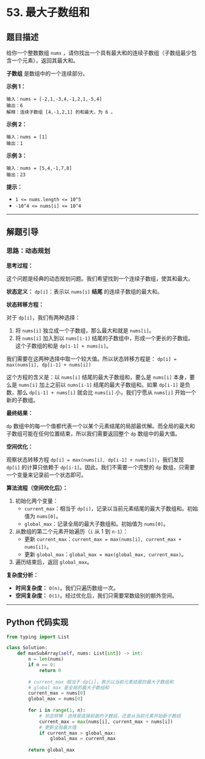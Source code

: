 # 53. 最大子数组和

## 题目描述

给你一个整数数组 `nums` ，请你找出一个具有最大和的连续子数组（子数组最少包含一个元素），返回其最大和。

**子数组** 是数组中的一个连续部分。

**示例 1：**

```
输入：nums = [-2,1,-3,4,-1,2,1,-5,4]
输出：6
解释：连续子数组 [4,-1,2,1] 的和最大，为 6 。
```

**示例 2：**

```
输入：nums = [1]
输出：1
```

**示例 3：**

```
输入：nums = [5,4,-1,7,8]
输出：23
```

**提示：**

*   `1 <= nums.length <= 10^5`
*   `-10^4 <= nums[i] <= 10^4`

---

## 解题引导

### 思路：动态规划

**思考过程：**

这个问题是经典的动态规划问题。我们希望找到一个连续子数组，使其和最大。

**状态定义：**
`dp[i]`：表示以 `nums[i]` **结尾** 的连续子数组的最大和。

**状态转移方程：**

对于 `dp[i]`，我们有两种选择：

1.  将 `nums[i]` 独立成一个子数组，那么最大和就是 `nums[i]`。
2.  将 `nums[i]` 加入到以 `nums[i-1]` 结尾的子数组中，形成一个更长的子数组。这个子数组的和是 `dp[i-1] + nums[i]`。

我们需要在这两种选择中取一个较大值。所以状态转移方程是：
`dp[i] = max(nums[i], dp[i-1] + nums[i])`

这个方程的含义是：以 `nums[i]` 结尾的最大子数组和，要么是 `nums[i]` 本身，要么是 `nums[i]` 加上之前以 `nums[i-1]` 结尾的最大子数组和。如果 `dp[i-1]` 是负数，那么 `dp[i-1] + nums[i]` 就会比 `nums[i]` 小，我们宁愿从 `nums[i]` 开始一个新的子数组。

**最终结果：**

`dp` 数组中的每一个值都代表一个以某个元素结尾的局部最优解。而全局的最大和子数组可能在任何位置结束，所以我们需要返回整个 `dp` 数组中的最大值。

**空间优化：**

观察状态转移方程 `dp[i] = max(nums[i], dp[i-1] + nums[i])`，我们发现 `dp[i]` 的计算只依赖于 `dp[i-1]`。因此，我们不需要一个完整的 `dp` 数组，只需要一个变量来记录前一个状态即可。

**算法流程（空间优化后）：**

1.  初始化两个变量：
    *   `current_max`：相当于 `dp[i]`，记录以当前元素结尾的最大子数组和。初始值为 `nums[0]`。
    *   `global_max`：记录全局的最大子数组和。初始值为 `nums[0]`。
2.  从数组的第二个元素开始遍历（`i` 从 1 到 `n-1`）：
    *   更新 `current_max`：`current_max = max(nums[i], current_max + nums[i])`。
    *   更新 `global_max`：`global_max = max(global_max, current_max)`。
3.  遍历结束后，返回 `global_max`。

**复杂度分析：**

*   **时间复杂度：** `O(n)`。我们只遍历数组一次。
*   **空间复杂度：** `O(1)`。经过优化后，我们只需要常数级别的额外空间。

---

## Python 代码实现

```python
from typing import List

class Solution:
    def maxSubArray(self, nums: List[int]) -> int:
        n = len(nums)
        if n == 0:
            return 0
        
        # current_max 相当于 dp[i]，表示以当前元素结尾的最大子数组和
        # global_max 是全局的最大子数组和
        current_max = nums[0]
        global_max = nums[0]
        
        for i in range(1, n):
            # 状态转移：选择是连接前面的子数组，还是从当前元素开始新子数组
            current_max = max(nums[i], current_max + nums[i])
            # 更新全局最大值
            if current_max > global_max:
                global_max = current_max
                
        return global_max

```